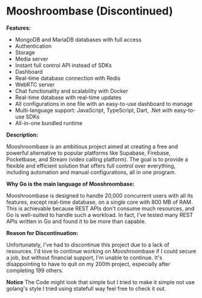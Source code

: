# Mooshroombase (Discontinued)

**Features:**

- MongoDB and MariaDB databases with full access
- Authentication
- Storage
- Media server
- Instant full control API instead of SDKs
- Dashboard
- Real-time database connection with Redis
- WebRTC server
- Chat functionality and scalability with Docker
- Real-time database with real-time updates
- All configurations in one file with an easy-to-use dashboard to manage
- Multi-language support: JavaScript, TypeScript, Dart, .Net with easy-to-use SDKs
- All-in-one bundled runtime

**Description:**

Mooshroombase is an ambitious project aimed at creating a free and powerful alternative to popular platforms like Supabase, Firebase, Pocketbase, and Stream (video calling platform). The goal is to provide a flexible and efficient solution that offers full control over everything, including automation and manual configurations, all in one program.

**Why Go is the main language of Mooshroombase:**

Mooshroombase is designed to handle 20,000 concurrent users with all its features, except real-time database, on a single core with 800 MB of RAM. This is achievable because REST APIs don't consume much resources, and Go is well-suited to handle such a workload. In fact, I've tested many REST APIs written in Go and found it to be more than capable.

**Reason for Discontinuation:**

Unfortunately, I've had to discontinue this project due to a lack of resources. I'd love to continue working on Mooshroombase if I could secure a job, but without financial support, I'm unable to continue. It's disappointing to have to quit on my 200th project, especially after completing 199 others.

**Notice**
The Code might look that simple but I tried to make it simple not use golang's style I tried using statefull way feel free to check it out.
